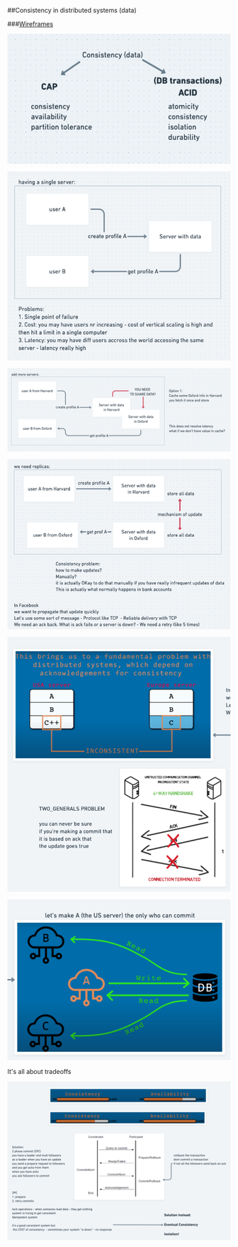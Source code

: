 ##Consistency in distributed systems (data)

###[Wireframes](https://whimsical.com/consistency-DH3e3YxaJ4PFkTCadcSv5f) 

![what is consistency](consistency_term.png)

![why having a single node is a problem](single_server.png)

![ok, lets have some cache](add_more_servers.png)

![ok, let's have replicas](replicas.png)

![ok, let's send an acknowledgement back](two_generals_problem.png)

![ok, let's have some roles, one will be a leader who writes, others only read](leader_and_followers_roles.png)

It's all about tradeoffs

![it's all about tradeoffs](tradeoffs.png)



